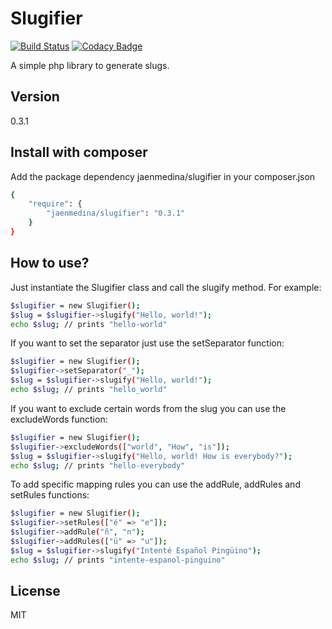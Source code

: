 Slugifier
=========
[![Build Status](https://travis-ci.org/jaenmedina/slugifier.svg?branch=master)](https://travis-ci.org/jaenmedina/slugifier)
[![Codacy Badge](https://www.codacy.com/project/badge/882be6a651914327a7187a9212cee7fb)](https://www.codacy.com/app/jaen-medina/slugifier)

A simple php library to generate slugs.


Version
----

0.3.1


Install with composer
--------------

Add the package dependency jaenmedina/slugifier in your composer.json
```sh
{
    "require": {
        "jaenmedina/slugifier": "0.3.1"
    }
}
```


How to use?
--------------

Just instantiate the Slugifier class and call the slugify method. For example:

```sh
$slugifier = new Slugifier();
$slug = $slugifier->slugify("Hello, world!");
echo $slug; // prints "hello-world"
```

If you want to set the separator just use the setSeparator function:
```sh
$slugifier = new Slugifier();
$slugifier->setSeparator("_");
$slug = $slugifier->slugify("Hello, world!");
echo $slug; // prints "hello_world"
```

If you want to exclude certain words from the slug you can use the excludeWords function:

```sh
$slugifier = new Slugifier();
$slugifier->excludeWords(["world", "How", "is"]);
$slug = $slugifier->slugify("Hello, world! How is everybody?");
echo $slug; // prints "hello-everybody"
```

To add specific mapping rules you can use the addRule, addRules and setRules functions:
```sh
$slugifier = new Slugifier();
$slugifier->setRules(["é" => "e"]);
$slugifier->addRule("ñ", "n");
$slugifier->addRules(["ü" => "u"]);
$slug = $slugifier->slugify("Intenté Español Pingüino");
echo $slug; // prints "intente-espanol-pinguino"
```

License
----

MIT
